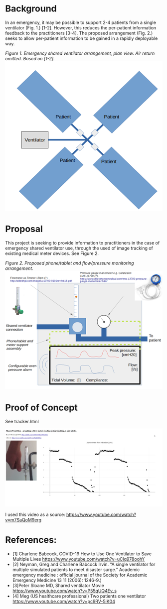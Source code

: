 # Background

In an emergency, it may be possible to support 2-4 patients from a single ventilator (Fig. 1.) [1-2]. However, this reduces the per-patient information feedback to the practitioners [3-4]. The proposed arrangement (Fig. 2.) seeks to allow per-patient information to be gained in a rapidly deployable way.

*Figure 1. Emergency shared ventilator arrangement, plan view. Air return omitted. Based on [1-2].*
![Figure 1](https://github.com/4c656554/SharedVentMon/blob/master/SharedVentPlan.png)

# Proposal

This project is seeking to provide information to practitioners in the case of emergency shared ventilator use, through the used of image tracking of existing medical meter devices. See Figure 2.


*Figure 2.  Proposed phone/tablet and flow/pressure monitoring arrangement.*
![Figure 2](https://github.com/4c656554/SharedVentMon/blob/master/Fig2.png)


#  Proof of Concept

See tracker.html

![PoC](https://github.com/4c656554/SharedVentMon/blob/master/FlowGraphSnap.png)

I used this video as a source: https://www.youtube.com/watch?v=m7SaQoM9erg




# References:

- [1] Charlene Babcock, COVID-19 How to Use One Ventilator to Save Multiple Lives https://www.youtube.com/watch?v=uClq978oohY
- [2] Neyman, Greg and Charlene Babcock Irvin. “A single ventilator for multiple simulated patients to meet disaster surge.” Academic emergency medicine : official journal of the Society for Academic Emergency Medicine 13 11 (2006): 1246-9.)
- [3]Peter Sloane MD, Shared ventilator Movie https://www.youtube.com/watch?v=P55qUQ4Ev_s
- [4] Meg (US healthcare professional) Two patients one ventilator https://www.youtube.com/watch?v=pc9RV-5iK04 



